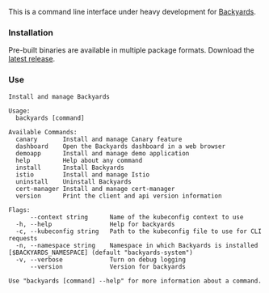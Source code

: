 This is a command line interface under heavy development for [Backyards](https://banzaicloud.com/blog/istio-the-easy-way/).

### Installation

Pre-built binaries are available in multiple package formats. Download the [latest release](https://github.com/banzaicloud/backyards-cli/releases).

### Use

```text
Install and manage Backyards

Usage:
  backyards [command]

Available Commands:
  canary       Install and manage Canary feature
  dashboard    Open the Backyards dashboard in a web browser
  demoapp      Install and manage demo application
  help         Help about any command
  install      Install Backyards
  istio        Install and manage Istio
  uninstall    Uninstall Backyards
  cert-manager Install and manage cert-manager
  version      Print the client and api version information

Flags:
      --context string      Name of the kubeconfig context to use
  -h, --help                Help for backyards
  -c, --kubeconfig string   Path to the kubeconfig file to use for CLI requests
  -n, --namespace string    Namespace in which Backyards is installed [$BACKYARDS_NAMESPACE] (default "backyards-system")
  -v, --verbose             Turn on debug logging
      --version             Version for backyards

Use "backyards [command] --help" for more information about a command.
```
